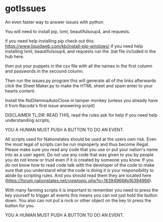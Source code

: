 # gotIssues
An even faster way to answer issues with python

You will need to install pip, lxml, beautifulsoup4, and requests.

if you need help installing pip check out this: https://www.liquidweb.com/kb/install-pip-windows/
if you need help installing lxml, beautifulsoup4, and requests run the .bat file included in the hub here. 

then put your puppets in the csv file with all the names in the first column and passwords in the secound column. 

Then run the issues.py program this will generate all of the links
afterwards click the Sheet Maker.py to make the HTML sheet and spam enter to your hearts content. 


Install the NsDilemmaAutoClose in tamper monkey (unless you already have it from Racoda's first issue answering scrpit)

DISCLAIMER 
TL;DR: READ THIS, read the rules ask for help if you need help understanding scripts, 

YOU A HUMAN MUST PUSH A BUTTON TO DO AN EVENT. 

All scripts used for Nationstates should be used at the users own risk. Even the most legal of scripts can be run improperly and thus become illegal. Please make sure you read any code that you use or put your nation's name into as a user agent. Do not use any code that was given to you by people you do not know or trust even if it is created by someone you know. If you do not know how to read code talk with the developer of the code to make sure that you understand what the code is doing it is your responsibility to abide by scripting rules. And you should read them they are located here (https://forum.nationstates.net/viewtopic.php?p=16394966#p16394966). 

With many farming scripts it is important to remember you need to press the key yourself to trigger all events this means you can not just hold the button down. You also can not put a rock or other object on the key to press the button for you. 

YOU A HUMAN MUST PUSH A BUTTON TO DO AN EVENT.
